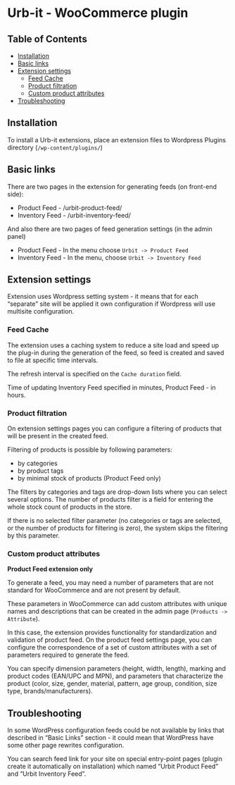 # Urb-it - WooCommerce plugin

## Table of Contents

* [Installation](#installation)
* [Basic links](#basic-links)
* [Extension settings](#extension-settings)
    * [Feed Cache](#feed-cache)
    * [Product filtration](#product-filtration)
    * [Custom product attributes](#custom-product-attributes)
* [Troubleshooting](#troubleshooting)

## Installation

To install a Urb-it extensions, place an extension files to Wordpress Plugins directory (`/wp-content/plugins/`)
    
## Basic links

There are two pages in the extension for generating feeds (on front-end side):

- Product Feed - /urbit-product-feed/ 
- Inventory Feed - /urbit-inventory-feed/

And also there are two pages of feed generation settings (in the admin panel)

- Product Feed - In the menu choose `Urbit -> Product Feed`
- Inventory Feed - In the menu, choose `Urbit -> Inventory Feed`


## Extension settings

Extension uses Wordpress setting system - it means that for each “separate” site
will be applied it own configuration if Wordpress will use multisite configuration.

### Feed Cache

The extension uses a caching system to reduce a site load and speed up the plug-in during
the generation of the feed, so feed is created and saved to file at specific time intervals.

The refresh interval is specified on the `Cache duration` field.

Time of updating Inventory Feed specified in minutes, Product Feed - in hours.


### Product filtration

On extension settings pages you can configure a filtering of products that will be present in the created feed.

Filtering of products is possible by following parameters:
- by categories
- by product tags
- by minimal stock of products (Product Feed only)

The filters by categories and tags are drop-down lists where you can select several options.
The number of products filter is a field for entering the whole stock count of products in the store.

If there is no selected filter parameter (no categories or tags are selected, or the number
of products for filtering is zero), the system skips the filtering by this parameter.

### Custom product attributes

**Product Feed extension only**

To generate a feed, you may need a number of parameters that are not standard
for WooCommerce and are not present by default.

These parameters in WooCommerce can add custom attributes with unique names
and descriptions that can be created in the admin page (`Products -> Attribute`).

In this case, the extension provides functionality for standardization and validation of product feed.
On the product feed settings page, you can configure the correspondence of a set of custom attributes
with a set of parameters required to generate the feed.

You can specify dimension parameters (height, width, length), marking and product codes (EAN/UPC and MPN),
and parameters that characterize the product (color, size, gender, material, pattern, age group,
condition, size type, brands/manufacturers).

## Troubleshooting

In some WordPress configuration feeds could be not available by links that described in “Basic Links” section -
it could mean that WordPress have some other page rewrites configuration.

You can search feed link for your site on special entry-point pages
(plugin create it automatically on installation)
which named “Urbit Product Feed” and “Urbit Inventory Feed”.
